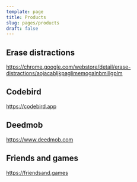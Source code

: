 ```yaml
---
template: page
title: Products
slug: pages/products
draft: false
---
```


## Erase distractions

https://chrome.google.com/webstore/detail/erase-distractions/aojacabljkpaglimemogalnbmillgplm

## Codebird

https://codebird.app

## Deedmob

https://www.deedmob.com

## Friends and games

https://friendsand.games
